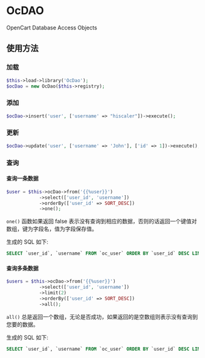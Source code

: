 # OcDAO
OpenCart Database Access Objects

## 使用方法

### 加载
```php
$this->load->library('OcDao');
$ocDao = new OcDao($this->registry);
```

### 添加
```php
$ocDao->insert('user', ['username' => "hiscaler"])->execute();
```

### 更新
```php
$ocDao->update('user', ['username' => 'John'], ['id' => 1])->execute();
```

### 查询

#### 查询一条数据
```php
$user = $this->ocDao->from('{{%user}}')
            ->select(['user_id', 'username'])
            ->orderBy(['user_id' => SORT_DESC])
            ->one();
```
`one()` 函数如果返回 false 表示没有查询到相应的数据，否则的话返回一个键值对数组，键为字段名，值为字段保存值。

生成的 SQL 如下:
```sql
SELECT `user_id`, `username` FROM `oc_user` ORDER BY `user_id` DESC LIMIT 0, 1
```

#### 查询多条数据
```php
$users = $this->ocDao->from('{{%user}}')
            ->select(['user_id', 'username'])
            ->limit(2)
            ->orderBy(['user_id' => SORT_DESC])
            ->all();
```
`all()` 总是返回一个数组，无论是否成功，如果返回的是空数组则表示没有查询到您要的数据。

生成的 SQL 如下:
```sql
SELECT `user_id`, `username` FROM `oc_user` ORDER BY `user_id` DESC LIMIT 0, 2
```

